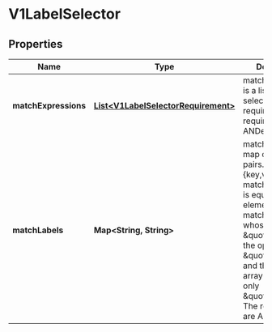 

# V1LabelSelector

## Properties

Name | Type | Description | Notes
------------ | ------------- | ------------- | -------------
**matchExpressions** | [**List&lt;V1LabelSelectorRequirement&gt;**](V1LabelSelectorRequirement.md) | matchExpressions is a list of label selector requirements. The requirements are ANDed. |  [optional]
**matchLabels** | **Map&lt;String, String&gt;** | matchLabels is a map of {key,value} pairs. A single {key,value} in the matchLabels map is equivalent to an element of matchExpressions, whose key field is \&quot;key\&quot;, the operator is \&quot;In\&quot;, and the values array contains only \&quot;value\&quot;. The requirements are ANDed. |  [optional]



